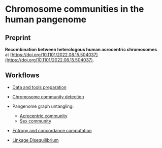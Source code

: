 # Chromosome communities in the human pangenome

## Preprint

**Recombination between heterologous human acrocentric chromosomes** at [https://doi.org/10.1101/2022.08.15.504037](https://doi.org/10.1101/2022.08.15.504037).

## Workflows

- [Data and tools preparation](workflows/0_Preparation.md)

- [Chromosome community detection](workflows/1_Community.md)

- Pangenome graph untangling:
  - [Acrocentric community](workflows/2a_Untangling_Acros.md)
  - [Sex community](workflows/2b_Untangling_Sex.md)

- [Entropy and concordance computation](workflows/3_EntropyAndConcordance.md)

- [Linkage Disequilibrium](workflows/4_LinkageDisequilibrium.md)
